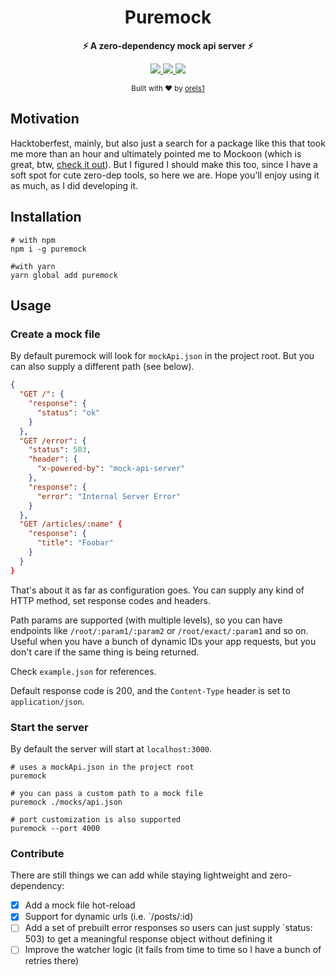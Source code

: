 <h1 align="center">Puremock</h1>
<p align="center">
  <strong>⚡️ A zero-dependency mock api server ⚡️</strong><br />
</p>

<p align="center">
  <a href="https://www.npmjs.com/package/puremock">
    <img src="https://img.shields.io/npm/v/puremock.svg?style=flat-square" />
  </a>
  <a href="https://www.npmjs.com/package/puremock">
    <img src="https://img.shields.io/npm/dm/puremock.svg?style=flat-square" />
  </a>
  <img src="https://img.shields.io/badge/zero-dependencies-blue.svg?style=flat-square" />
</p>

<p align="center">
  <sub>Built with ❤︎ by
  <a href="https://twitter.com/orels1_">orels1</a>
  </sub>
</p>

## Motivation

Hacktoberfest, mainly, but also just a search for a package like this that took me more than an hour and ultimately pointed me to Mockoon (which is great, btw, [check it out](https://mockoon.com/)). But I figured I should make this too, since I have a soft spot for cute zero-dep tools, so here we are. Hope you'll enjoy using it as much, as I did developing it.

## Installation

```shell
# with npm
npm i -g puremock

#with yarn
yarn global add puremock
```

## Usage

### Create a mock file

By default puremock will look for `mockApi.json` in the project root. But you can also supply a different path (see below).

```json
{
  "GET /": {
    "response": {
      "status": "ok"
    }
  },
  "GET /error": {
    "status": 503,
    "header": {
      "x-powered-by": "mock-api-server"
    },
    "response": {
      "error": "Internal Server Error"
    }
  },
  "GET /articles/:name" {
    "response": {
      "title": "Foobar"
    }
  }
}
```

That's about it as far as configuration goes. You can supply any kind of HTTP method, set response codes and headers.

Path params are supported (with multiple levels), so you can have endpoints like `/root/:param1/:param2` or `/root/exact/:param1` and so on. Useful when you have a bunch of dynamic IDs your app requests, but you don't care if the same thing is being returned.

Check `example.json` for references.

Default response code is 200, and the `Content-Type` header is set to `application/json`.

### Start the server

By default the server will start at `localhost:3000`.

```shell
# uses a mockApi.json in the project root
puremock

# you can pass a custom path to a mock file
puremock ./mocks/api.json

# port customization is also supported
puremock --port 4000
```

### Contribute

There are still things we can add while staying lightweight and zero-dependency:

- [x] Add a mock file hot-reload
- [x] Support for dynamic urls (i.e. `/posts/:id)
- [ ] Add a set of prebuilt error responses so users can just supply `status: 503) to get a meaningful response object without defining it
- [ ] Improve the watcher logic (it fails from time to time so I have a bunch of retries there)
